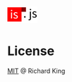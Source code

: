 # ![js-util-is](logo/js-util-is-logo.png)

# License

[MIT](https://opensource.org/licenses/MIT) @ Richard King
